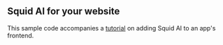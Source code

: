 ## Squid AI for your website

This sample code accompanies a [tutorial](https://docs.squid.cloud/docs/tutorials/squid-facts-1) on adding Squid AI to an app's frontend.
